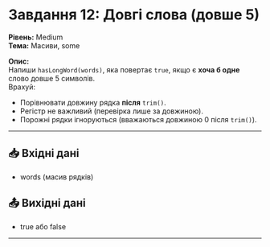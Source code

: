 # Завдання 12: Довгі слова (довше 5)
**Рівень:** Medium  
**Тема:** Масиви, some  

**Опис:**  
Напиши `hasLongWord(words)`, яка повертає `true`, якщо є **хоча б одне** слово довше 5 символів.  
Врахуй:
- Порівнювати довжину рядка **після** `trim()`.
- Регістр не важливий (перевірка лише за довжиною).
- Порожні рядки ігноруються (вважаються довжиною 0 після `trim()`).

---
## 📥 Вхідні дані
- words (масив рядків)

## 📤 Вихідні дані
- true або false

---